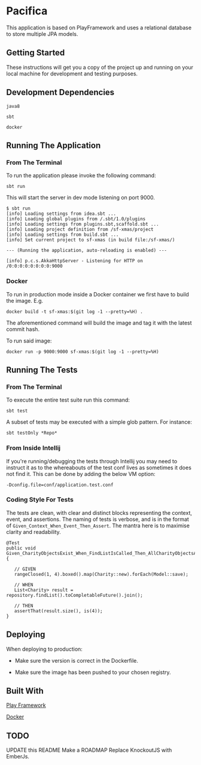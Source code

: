 # Pacifica

This application is based on PlayFramework and uses a relational database to store multiple JPA models.

## Getting Started

These instructions will get you a copy of the project up and running on your local machine for development and testing 
purposes.

## Development Dependencies

```
java8
```

```
sbt
``` 

```
docker
```

## Running The Application

### From The Terminal

To run the application please invoke the following command:

```
sbt run
```
This will start the server in dev mode listening on port 9000. 

```
$ sbt run
[info] Loading settings from idea.sbt ...
[info] Loading global plugins from /.sbt/1.0/plugins
[info] Loading settings from plugins.sbt,scaffold.sbt ...
[info] Loading project definition from /sf-xmas/project
[info] Loading settings from build.sbt ...
[info] Set current project to sf-xmas (in build file:/sf-xmas/)

--- (Running the application, auto-reloading is enabled) ---

[info] p.c.s.AkkaHttpServer - Listening for HTTP on /0:0:0:0:0:0:0:0:9000
``` 

### Docker

To run in production mode inside a Docker container we first have to build the image. E.g.

```
docker build -t sf-xmas:$(git log -1 --pretty=%H) .
```

The aforementioned command will build the image and tag it with the latest commit hash.

To run said image:

```
docker run -p 9000:9000 sf-xmas:$(git log -1 --pretty=%H) 
```

## Running The Tests

### From The Terminal

To execute the entire test suite run this command:

```
sbt test
```

A subset of tests may be executed with a simple glob pattern. For instance:

```
sbt testOnly *Repo*
```

### From Inside Intellij

If you're running/debugging the tests through Intellij you may need to instruct it as to the whereabouts of the test 
conf lives as sometimes it does not find it. This can be done by adding the below VM option:

```
-Dconfig.file=conf/application.test.conf
```

### Coding Style For Tests

The tests are clean, with clear and distinct blocks representing the context, event, and assertions. The naming of 
tests is verbose, and is in the format of ```Given_Context_When_Event_Then_Assert```. The mantra here is to maximise
clarity and readability.

```
@Test
public void Given_CharityObjectsExist_When_FindListIsCalled_Then_AllCharityObjectsAreReturned() {
    
   // GIVEN
   rangeClosed(1, 4).boxed().map(Charity::new).forEach(Model::save);
    
   // WHEN
   List<Charity> result = repository.findList().toCompletableFuture().join();
    
   // THEN
   assertThat(result.size(), is(4));
}
```

## Deploying

When deploying to production:

* Make sure the version is correct in the Dockerfile. 

* Make sure the image has been pushed to your chosen registry.

## Built With

[Play Framework](https://www.playframework.com/)

[Docker](https://www.docker.com/)

## TODO
UPDATE this README
Make a ROADMAP
Replace KnockoutJS with EmberJs.

